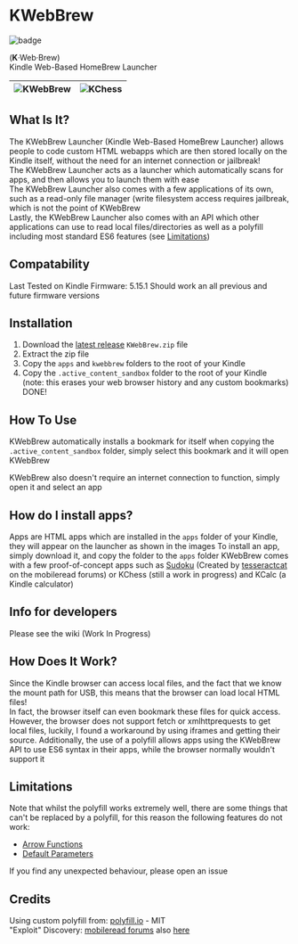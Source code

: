 # KWebBrew
![badge](https://img.shields.io/github/downloads/KWebBrew/KWebBrew/total?style=for-the-badge)

(<strong>K</strong>·Web·Brew)
<br/>
Kindle Web-Based HomeBrew Launcher

| ![KWebBrew](https://user-images.githubusercontent.com/69104218/221430829-2d8a92cc-a9ac-4f91-8bee-def53410eb66.png) | ![KChess](https://user-images.githubusercontent.com/69104218/221427026-ff771cea-c43b-4b0b-924b-13d013bced99.png) |
|------------------------------------------------------------------------------------------------------------------|--------------------------------------------------------------------------------------------------------------------|


## What Is It?
The KWebBrew Launcher (Kindle Web-Based HomeBrew Launcher) allows people to code custom HTML webapps which are then stored locally on the Kindle itself, without the need for an internet connection or jailbreak!
<br/>
The KWebBrew Launcher acts as a launcher which automatically scans for apps, and then allows you to launch them with ease
<br/>
The KWebBrew Launcher also comes with a few applications of its own, such as a read-only file manager (write filesystem access requires jailbreak, which is not the point of KWebBrew
<br/>
Lastly, the KWebBrew Launcher also comes with an API which other applications can use to read local files/directories as well as a polyfill including most standard ES6 features (see [Limitations](https://github.com/KWebBrew/KWebBrew/#Limitations))

## Compatability
Last Tested on Kindle Firmware: 5.15.1
Should work an all previous and future firmware versions

## Installation
1. Download the [latest release](https://github.com/KWebBrew/KWebBrew/releases/latest) `KWebBrew.zip` file
2. Extract the zip file
3. Copy the `apps` and `kwebbrew` folders to the root of your Kindle
4. Copy the `.active_content_sandbox` folder to the root of your Kindle (note: this erases your web browser history and any custom bookmarks)
DONE!

## How To Use
KWebBrew automatically installs a bookmark for itself when copying the `.active_content_sandbox` folder, simply select this bookmark and it will open KWebBrew

KWebBrew also doesn't require an internet connection to function, simply open it and select an app

## How do I install apps?
Apps are HTML apps which are installed in the `apps` folder of your Kindle, they will appear on the launcher as shown in the images
To install an app, simply download it, and copy the folder to the `apps` folder
KWebBrew comes with a few proof-of-concept apps such as [Sudoku](https://www.mobileread.com/forums/showthread.php?p=4276488) (Created by [tesseractcat](https://www.mobileread.com/forums/member.php?u=282955) on the mobileread forums) or KChess (still a work in progress) and KCalc (a Kindle calculator)

## Info for developers
Please see the wiki (Work In Progress)

## How Does It Work?
Since the Kindle browser can access local files, and the fact that we know the mount path for USB, this means that the browser can load local HTML files!
<br/>
In fact, the browser itself can even bookmark these files for quick access.
<br/>
However, the browser does not support fetch or xmlhttprequests to get local files, luckily, I found a workaround by using iframes and getting their source. Additionally, the use of a polyfill allows apps using the KWebBrew API to use ES6 syntax in their apps, while the browser normally wouldn't support it

## Limitations
Note that whilst the polyfill works extremely well, there are some things that can't be replaced by a polyfill, for this reason the following features do not work:
- [Arrow Functions](https://developer.mozilla.org/docs/Web/JavaScript/Reference/Functions/Arrow_functions)
- [Default Parameters](https://developer.mozilla.org/docs/Web/JavaScript/Reference/Functions/Default_parameters)

If you find any unexpected behaviour, please open an issue

## Credits
Using custom polyfill from: [polyfill.io](https://polyfill.io) - MIT
<br/>
"Exploit" Discovery: [mobileread forums](https://www.mobileread.com/forums/showthread.php?t=45969) also [here](https://www.mobileread.com/forums/showthread.php?t=24127)
